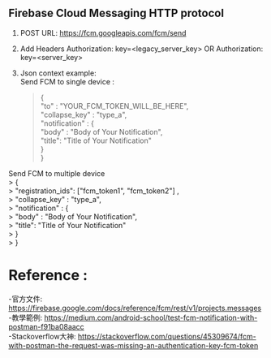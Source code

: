 ## Firebase Cloud Messaging HTTP protocol

1. POST URL:  https://fcm.googleapis.com/fcm/send  

2. Add Headers Authorization: key=<legacy_server_key> OR Authorization: key=<server_key>   

3. Json context example:  
    Send FCM to single device  :  
      > {  
      > "to" : "YOUR_FCM_TOKEN_WILL_BE_HERE",  
      > "collapse_key" : "type_a",  
      > "notification" : {  
      >     "body" : "Body of Your Notification",  
      >     "title": "Title of Your Notification"  
      > }  
      > }  

  Send FCM to multiple device   
    > {  
    > "registration_ids": ["fcm_token1", "fcm_token2"] ,  
    > "collapse_key" : "type_a",  
    > "notification" : {  
    >     "body" : "Body of Your Notification",  
    >     "title": "Title of Your Notification"  
    > }  
    > }  





# Reference :
-官方文件: https://firebase.google.com/docs/reference/fcm/rest/v1/projects.messages  
-教學範例: https://medium.com/android-school/test-fcm-notification-with-postman-f91ba08aacc  
-Stackoverflow大神: https://stackoverflow.com/questions/45309674/fcm-with-postman-the-request-was-missing-an-authentication-key-fcm-token  
    
